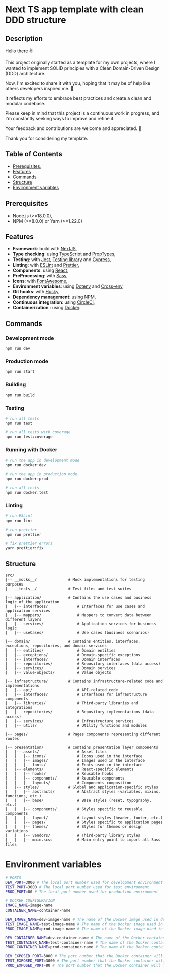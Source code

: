 # Next TS app template with clean DDD structure

## Description
Hello there ✌️

This project originally started as a template for my own projects, where I wanted to implement SOLID principles with a Clean Domain-Driven Design (DDD) architecture.

Now, I'm excited to share it with you, hoping that it may be of help like others developers inspired me. 🚀

It reflects my efforts to embrace best practices and create a clean and modular codebase.

Please keep in mind that this project is a continuous work in progress, and I'm constantly seeking ways to improve and refine it.

Your feedback and contributions are welcome and appreciated. 🙏

Thank you for considering my template.

## Table of Contents

- [Prerequisites](#prerequisites),
- [Features](#features)
- [Commands](#commands)
- [Structure](#structure)
- [Environment variables](#environment-variables)

## Prerequisites
- Node.js (>=18.0.0),
- NPM (>=8.0.0) or Yarn (>=1.22.0)

## Features

- **Framework**: build with [NextJS](https://nextjs.org/),
- **Type checking**: using [TypeScript](https://www.typescriptlang.org/) and [PropTypes](https://www.npmjs.com/package/prop-types),
- **Testing**: with [Jest](https://jestjs.io/fr/), [Testing library](https://testing-library.com/) and [Cypress](https://www.cypress.io/),
- **Linting**: with [ESLint](https://eslint.org) and [Prettier](https://prettier.io),
- **Components**: using [React](https://fr.reactjs.org/),
- **PreProcessing**: with [Sass](https://sass-lang.com/),
- **Icons**: with [FontAwesome](https://fontawesome.com),
- **Environment variables**: using [Dotenv](https://github.com/motdotla/dotenv) and [Cross-env](https://github.com/kentcdodds/cross-env#readme),
- **Git hooks**: with [Husky](https://github.com/typicode/husky),
- **Dependency management**: using [NPM](https://www.npmjs.com/),
- **Continuous integration**: using [CircleCi](https://circleci.com/),
- **Containerization** : using [Docker](https://www.docker.com/).

## Commands
### Development mode

```bash
npm run dev
```

### Production mode

```bash
npm run start
```

### Building

```bash
npm run build
```

### Testing

```bash
# run all tests
npm run test

# run all tests with coverage
npm run test:coverage
```

### Running with Docker

```bash
# run the app in development mode
npm run docker:dev

# run the app in production mode
npm run docker:prod

# run all tests
npm run docker:test
```

### Linting

```bash
# run ESLint
npm run lint

# run prettier
npm run prettier

# fix prettier errors
yarn prettier:fix
```

## Structure

``` 
src/
|-- __mocks__/              # Mock implementations for testing purposes
|-- __tests__/              # Test files and test suites

|-- application/            # Contains the use cases and business logic of the application
|   |-- interfaces/             # Interfaces for use cases and application services
|   |-- mappers/                # Mappers to convert data between different layers
|   |-- services/               # Application services for business logic
|   |-- useCases/               # Use cases (business scenarios)

|-- domain/                 # Contains entities, interfaces, exceptions, repositories, and domain services
|   |-- entities/               # Domain entities
|   |-- exceptions/             # Domain-specific exceptions
|   |-- interfaces/             # Domain interfaces
|   |-- repositories/           # Repository interfaces (data access)
|   |-- services/               # Domain services
|   |-- value-objects/          # Value objects

|-- infrastructure/         # Contains infrastructure-related code and implementations
|   |-- api/                    # API-related code
|   |-- interfaces/             # Interfaces for infrastructure components
|   |-- libraries/              # Third-party libraries and integrations
|   |-- repositories/           # Repository implementations (data access)
|   |-- services/               # Infrastructure services
|   |-- utils/                  # Utility functions and modules

|-- pages/                  # Pages components representing different routes

|-- presentation/           # Contains presentation layer components
|   |-- assets/                 # Asset files
|   |   |-- icons/              # Icons used in the interface
|   |   |-- images/             # Images used in the interface
|   |   |-- fonts/              # Fonts used in the interface
|   |-- elements/               # React-specific elements
|   |   |-- hooks/              # Reusable hooks
|   |   |-- components/         # Reusable components
|   |   |-- layouts/            # Components composition
|   |-- styles/             # Global and application-specific styles
|   |   |-- abstracts/          # Abstract styles (variables, mixins, functions, etc.)
|   |   |-- base/               # Base styles (reset, typography, etc.)
|   |   |-- components/         # Styles specific to reusable components
|   |   |-- layout/             # Layout styles (header, footer, etc.)
|   |   |-- pages/              # Styles specific to application pages
|   |   |-- themes/             # Styles for themes or design variations
|   |   |-- vendors/            # Third-party library styles
|   |   |-- main.scss           # Main entry point to import all Sass files
```

# Environment variables
```bash
# PORTS
DEV_PORT=3000 # The local port number used for development environment
TEST_PORT=3000 # The local port number used for test environment
PROD_PORT=80 # The local port number used for production environment

# DOCKER CONFIGURATION
IMAGE_NAME=image-name
CONTAINER_NAME=container-name

DEV_IMAGE_NAME=dev-image-name # The name of the Docker image used in development environment
TEST_IMAGE_NAME=test-image-name # The name of the Docker image used in test environment
PROD_IMAGE_NAME=prod-image-name # The name of the Docker image used in production environment

DEV_CONTAINER_NAME=dev-container-name # The name of the Docker container used in development environment
TEST_CONTAINER_NAME=test-container-name # The name of the Docker container used in test environment
PROD_CONTAINER_NAME=prod-container-name # The name of the Docker container used in production environment

DEV_EXPOSED_PORT=3000 # The port number that the Docker container will listen on
TEST_EXPOSED_PORT=3000 # The port number that the Docker container will listen on
PROD_EXPOSED_PORT=80 # The port number that the Docker container will listen on
```
